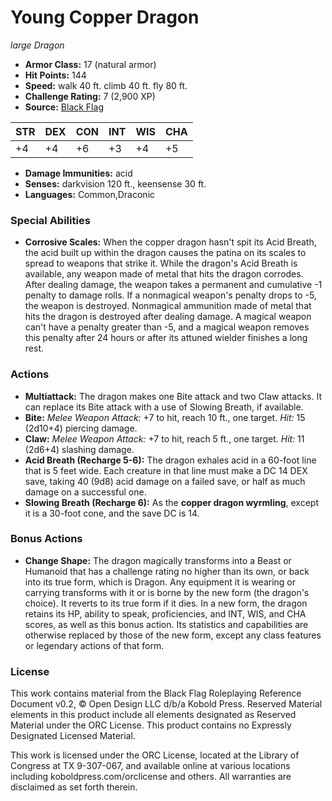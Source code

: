 # Young Copper Dragon

*large* *Dragon*

- **Armor Class:** 17 (natural armor)
- **Hit Points:** 144 
- **Speed:** walk 40 ft. climb 40 ft. fly 80 ft.
- **Challenge Rating:** 7 (2,900 XP)
- **Source:** [Black Flag](https://koboldpress.com/kpstore/product/tovrpg-pg-mv/)

| STR | DEX | CON | INT | WIS | CHA |
| --- | --- | --- | --- | --- | --- |
| +4 | +4 | +6 | +3 | +4 | +5 |

- **Damage Immunities:** acid
- **Senses:** darkvision 120 ft., keensense 30 ft.
- **Languages:** Common,Draconic

### Special Abilities

- **Corrosive Scales:** When the copper dragon hasn't spit its Acid Breath, the acid built up within the dragon causes the patina on its scales to spread to weapons that strike it. While the dragon's Acid Breath is available, any weapon made of metal that hits the dragon corrodes. After dealing damage, the weapon takes a permanent and cumulative -1 penalty to damage rolls. If a nonmagical weapon's penalty drops to -5, the weapon is destroyed. Nonmagical ammunition made of metal that hits the dragon is destroyed after dealing damage. A magical weapon can't have a penalty greater than -5, and a magical weapon removes this penalty after 24 hours or after its attuned wielder finishes a long rest.

### Actions

- **Multiattack:** The dragon makes one Bite attack and two Claw attacks. It can replace its Bite attack with a use of Slowing Breath, if available.
- **Bite:** _Melee Weapon Attack:_ +7 to hit, reach 10 ft., one target. _Hit:_ 15 (2d10+4) piercing damage.
- **Claw:** _Melee Weapon Attack:_ +7 to hit, reach 5 ft., one target. _Hit:_ 11 (2d6+4) slashing damage.
- **Acid Breath (Recharge 5-6):** The dragon exhales acid in a 60-foot line that is 5 feet wide. Each creature in that line must make a DC 14 DEX save, taking 40 (9d8) acid damage on a failed save, or half as much damage on a successful one.
- **Slowing Breath (Recharge 6):** As the **copper dragon wyrmling**, except it is a 30-foot cone, and the save DC is 14.

### Bonus Actions

- **Change Shape:** The dragon magically transforms into a Beast or Humanoid that has a challenge rating no higher than its own, or back into its true form, which is Dragon. Any equipment it is wearing or carrying transforms with it or is borne by the new form (the dragon's choice). It reverts to its true form if it dies. In a new form, the dragon retains its HP, ability to speak, proficiencies, and INT, WIS, and CHA scores, as well as this bonus action. Its statistics and capabilities are otherwise replaced by those of the new form, except any class features or legendary actions of that form.


### License

This work contains material from the Black Flag Roleplaying Reference Document v0.2, © Open Design LLC d/b/a Kobold Press. Reserved Material elements in this product include all elements designated as Reserved Material under the ORC License. This product contains no Expressly Designated Licensed Material.

This work is licensed under the ORC License, located at the Library of Congress at TX 9-307-067, and available online at various locations including koboldpress.com/orclicense and others. All warranties are disclaimed as set forth therein.
